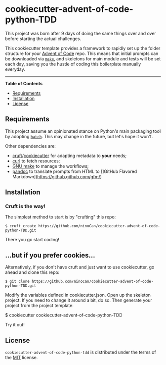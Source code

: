 # cookiecutter-advent-of-code-python-TDD

<!-- [![PyPI - Version](https://img.shields.io/pypi/v/advent-of-code-python-tdd-template.svg)](https://pypi.org/project/advent-of-code-python-tdd-template) -->
<!-- [![PyPI - Python Version](https://img.shields.io/pypi/pyversions/advent-of-code-python-tdd-template.svg)](https://pypi.org/project/advent-of-code-python-tdd-template) -->

This project was born after 9 days of doing the same things over and over before starting the actual challenges.

This cookiecutter template provides a framework to rapidly set up
the folder structure for your [Advent of Code](https://en.wikipedia.org/wiki/Advent_of_Code) repo. This means that initial prompts can be downloaded via [`make`](https://en.wikipedia.org/wiki/Make_(software)), and skeletons for main module and tests will be set each day, saving you the hustle of coding this boilerplate manually everyday.

-----

**Table of Contents**

- [Requirements](#requirements)
- [Installation](#installation)
- [License](#license)

## Requirements

This project assume an opinionated stance on Python's main packaging tool by adopting [`hatch`](https://hatch.pypa.io/latest/). This may change in the future, but let's hope it won't.

Other dependencies are:

- [cruft](https://cruft.github.io/cruft/)/[cookiecutter](https://www.cookiecutter.io/) for adapting metadata to **your** needs;
- [curl](https://curl.se/) to fetch resources;
- [GNU make](https://www.gnu.org/software/make/) to manage the workflows;
- [pandoc](https://pandoc.org/) to translate prompts from HTML to []GitHub Flavored Markdown](https://github.github.com/gfm/)


## Installation

### Cruft is the way!

The simplest method to start is by "crufting" this repo: 

    $ cruft create https://github.com/ninoCan/cookiecutter-advent-of-code-python-TDD.git

There you go start coding!

## ...but if you prefer cookies...

Alternatively, if you don't have cruft and just want to use cookiecutter, go ahead and clone this repo:

    $ git clone https://github.com/ninoCan/cookiecutter-advent-of-code-python-TDD.git 


Modify the variables defined in cookiecutter.json.
Open up the skeleton project.
If you need to change it around a bit, do so.
Then generate your project from the project template:

$ cookiecutter cookiecutter-advent-of-code-python-TDD

Try it out!


## License

`cookiecutter-advent-of-code-python-tdd` is distributed under the terms of the [MIT](https://spdx.org/licenses/MIT.html) license.
